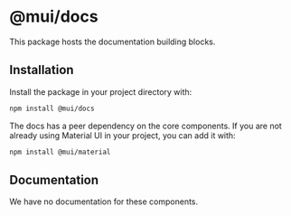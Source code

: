 # @mui/docs

This package hosts the documentation building blocks.

## Installation

Install the package in your project directory with:

<!-- #npm-tag-reference -->

```bash
npm install @mui/docs
```

The docs has a peer dependency on the core components.
If you are not already using Material UI in your project, you can add it with:

<!-- #npm-tag-reference -->

```bash
npm install @mui/material
```

## Documentation

We have no documentation for these components.
